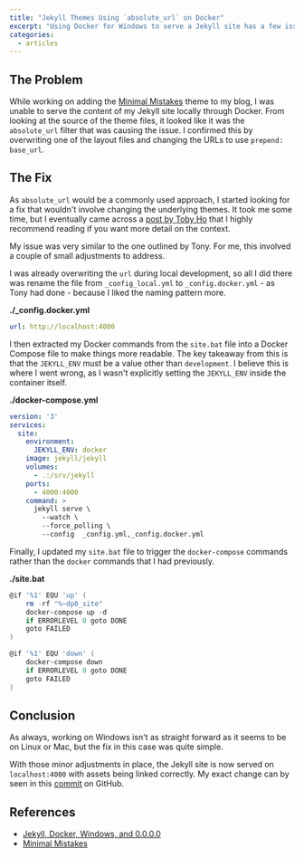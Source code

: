```yaml
---
title: "Jekyll Themes Using `absolute_url` on Docker"
excerpt: "Using Docker for Windows to serve a Jekyll site has a few issues that you need to be careful of to correctly link assets."
categories:
  - articles
---
```


## The Problem
While working on adding the [Minimal Mistakes][3] theme to my blog, I was unable to serve the content of my Jekyll site locally through Docker. From looking at the source of the theme files, it looked like it was the `absolute_url` filter that was causing the issue. I confirmed this by overwriting one of the layout files and changing the URLs to use `prepend: base_url`.

## The Fix
As `absolute_url` would be a commonly used approach, I started looking for a fix that wouldn't involve changing the underlying themes. It took me some time, but I eventually came across a [post by Toby Ho][1] that I highly recommend reading if you want more detail on the context.

My issue was very similar to the one outlined by Tony. For me, this involved a couple of small adjustments to address.

I was already overwriting the `url` during local development, so all I did there was rename the file from `_config_local.yml` to `_config.docker.yml` - as Tony had done - because I liked the naming pattern more.

**./_config.docker.yml**
```yaml
url: http://localhost:4000
```

I then extracted my Docker commands from the `site.bat` file into a Docker Compose file to make things more readable. The key takeaway from this is that the `JEKYLL_ENV` must be a value other than `development`. I believe this is where I went wrong, as I wasn't explicitly setting the `JEKYLL_ENV` inside the container itself.

**./docker-compose.yml**
```yaml
version: '3'
services:
  site:
    environment:
      JEKYLL_ENV: docker
    image: jekyll/jekyll
    volumes:
      - .:/srv/jekyll
    ports:
      - 4000:4000
    command: >
      jekyll serve \
        --watch \
        --force_polling \
        --config  _config.yml,_config.docker.yml
```

Finally, I updated my `site.bat` file to trigger the `docker-compose` commands rather than the `docker` commands that I had previously.

**./site.bat**
```powershell
@if '%1' EQU 'up' (
    rm -rf "%~dp0_site"
    docker-compose up -d
    if ERRORLEVEL 0 goto DONE
    goto FAILED
)

@if '%1' EQU 'down' (
    docker-compose down
    if ERRORLEVEL 0 goto DONE
    goto FAILED
)
```

## Conclusion
As always, working on Windows isn't as straight forward as it seems to be on Linux or Mac, but the fix in this case was quite simple.

With those minor adjustments in place, the Jekyll site is now served on `localhost:4000` with assets being linked correctly. My exact change can by seen in this [commit][2] on GitHub.

## References
* [Jekyll, Docker, Windows, and 0.0.0.0][1]
* [Minimal Mistakes][3]

<!-- References -->
[1]: https://tonyho.net/jekyll-docker-windows-and-0-0-0-0/
[2]: https://github.com/kitforbes/kitforbes.github.io/commit/b4f8236835edfe1913ac596c22a5068c6c8f9e9d
[3]: https://mademistakes.com/work/minimal-mistakes-jekyll-theme/
